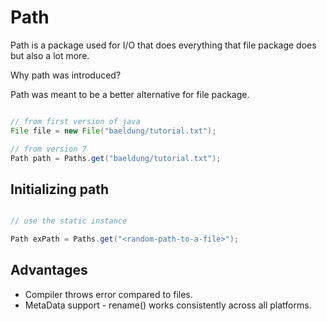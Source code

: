 # Path

Path is a package used for I/O that does everything that file package does but also a lot more.

Why path was introduced?

Path was meant to be a better alternative for file package.

```java

// from first version of java
File file = new File("baeldung/tutorial.txt");

// from version 7
Path path = Paths.get("baeldung/tutorial.txt");

```

## Initializing path 

```java

// use the static instance

Path exPath = Paths.get("<random-path-to-a-file>");

```

## Advantages

- Compiler throws error compared to files.
- MetaData support - rename() works consistently across all platforms.